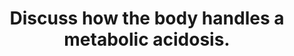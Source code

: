 ---
title: "Discuss how the body handles a metabolic acidosis."
entityType: SAQ
exam: PEX
college: ANZCA
year: 2021
sitting: A
question: 14
passRate: 43.4
EC_expectedDomains:
- "In order to pass this question candidates needed to demonstrate an understanding of; the intracellular and extracellular buffering systems; the role, mechanism, and limitations of respiratory compensation in handling a fixed acid; the role of the kidney in handling daily bicarbonate recycling, in removing fixed acid (by the formation of titratable acidity), and the production of new bicarbonate in the acidotic state by the ammonia/ammonium system."
- "The importance of the equation: CO2 + H2O ⇄ H2CO3 ⇄ H+ + HCO3 - to understanding the interlinking of these mechanisms cannot be overstated but was missed by many candidates."
EC_errorsCommon:
- "Common errors in the answers included: no discussion of intracellular and extracellular buffering systems; descriptions of renal bicarbonate recycling and renal acid handling were varied and often contained errors."
- "Descriptions scored marks when they contained some detail, as found in the recommended texts. Exhaustive detail was not required, as this is a complex area"
- "candidates wrote about the physiological effects of acidosis on multiple body systems, rather than body’s handling of a metabolic acidosis. These answers often prevented candidates from presenting enough specific information to pass; errors in equations due to incorrect attribution of valence and unbalanced equations; confusion between glutamine, glutamate and glutathione; it was frequently stated that movement of the equation CO2 + H2O ⇄ H2CO3 ⇄ H+ + HCO3- to the left causes an increase in bicarbonate when in fact the opposite is true 17"
---